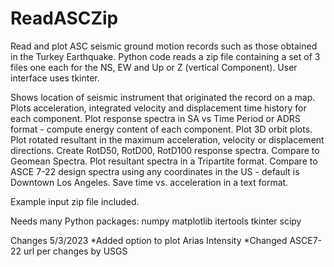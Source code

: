 # ReadASCZip

Read and plot ASC seismic ground motion records such as those obtained in the Turkey Earthquake.
Python code reads a zip file containing a set of 3 files one each for the NS, EW and Up or Z (vertical Component).
User interface uses tkinter.

Shows location of seismic instrument that originated the record on a map.
Plots acceleration, integrated velocity and displacement time history for each component.
Plot response spectra in SA vs Time Period or ADRS format - compute energy content of each component.
Plot 3D orbit plots.
Plot rotated resultant in the maximum acceleration, velocity or displacement directions.
Create RotD50, RotD00, RotD100 response spectra.  Compare to Geomean Spectra.
Plot resultant spectra in a Tripartite format.
Compare to ASCE 7-22 design spectra using any coordinates in the US - default is Downtown Los Angeles.
Save time vs. acceleration in a text format.

Example input zip file included.

Needs many Python packages:
numpy
matplotlib
itertools
tkinter
scipy

Changes 5/3/2023 *Added option to plot Arias Intensity *Changed ASCE7-22 url per changes by USGS
